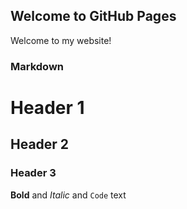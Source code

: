 ## Welcome to GitHub Pages
Welcome to my website!


### Markdown





# Header 1
## Header 2
### Header 3


**Bold** and _Italic_ and `Code` text

